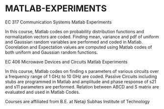 # MATLAB-EXPERIMENTS

EC 317 Communication Systems Matlab Experiments

In this course, Matlab codes on probability distribution functions and normalization vectors are coded. Finding mean, variance and pdf of uniform and Gaussian random variables are performed and coded in Matlab. Coorelation and Expectation values are computed using Matlab codes of both uniform and Gaussian random functions.

EC 406 Microwave Devices and Circuits Matlab Experiments

In this course, Matlab codes on finding s parameters of various circuits over a frequency range of 1 GHz to 10 GHz are coded. Passive Circuits including stubs are programmed in Matlab and amplitude and phase response of s21 and s11 parameters are performed. Relation between ABCD and S matrix are evaluated and used in Matlab Codes.

Courses are affiliated from B.E. at Netaji Subhas Institute of Technology
